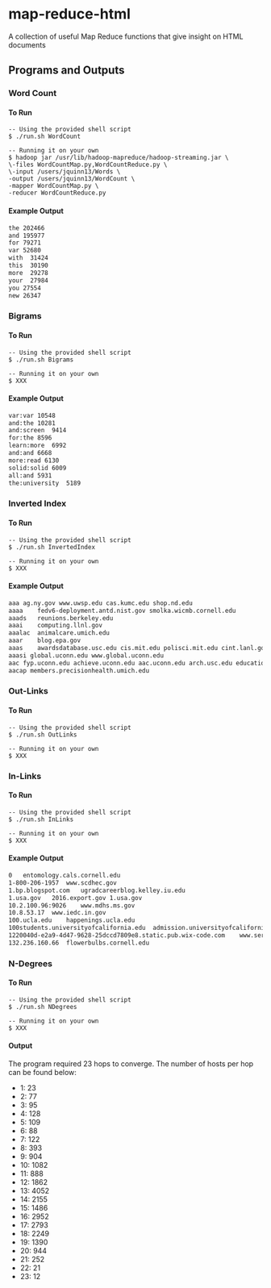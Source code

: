 # map-reduce-html
A collection of useful Map Reduce functions that give insight on HTML documents

## Programs and Outputs

### Word Count
#### To Run
```console
-- Using the provided shell script
$ ./run.sh WordCount

-- Running it on your own
$ hadoop jar /usr/lib/hadoop-mapreduce/hadoop-streaming.jar \
\-files WordCountMap.py,WordCountReduce.py \
\-input /users/jquinn13/Words \
-output /users/jquinn13/WordCount \
-mapper WordCountMap.py \
-reducer WordCountReduce.py
```

#### Example Output
```txt
the 202466
and 195977
for 79271
var 52680
with  31424
this  30190
more  29278
your  27984
you 27554
new 26347
```

### Bigrams
#### To Run
```console
-- Using the provided shell script
$ ./run.sh Bigrams

-- Running it on your own
$ XXX
```

#### Example Output
```txt
var:var 10548
and:the 10281
and:screen  9414
for:the 8596
learn:more  6992
and:and 6668
more:read 6130
solid:solid 6009
all:and 5931
the:university  5189
```

### Inverted Index

#### To Run
```console
-- Using the provided shell script
$ ./run.sh InvertedIndex

-- Running it on your own
$ XXX
```

#### Example Output
```txt
aaa	ag.ny.gov www.uwsp.edu cas.kumc.edu shop.nd.edu
aaaa	fedv6-deployment.antd.nist.gov smolka.wicmb.cornell.edu	
aaads	reunions.berkeley.edu	
aaai	computing.llnl.gov	
aaalac	animalcare.umich.edu	
aaar	blog.epa.gov
aaas	awardsdatabase.usc.edu cis.mit.edu polisci.mit.edu cint.lanl.gov foodscience.cals.cornell.edu viterbischool.usc.edu hr.wisc.edu viterbi.usc.edu www.ccny.cuny.edu nlmdirector.nlm.nih.gov careers.state.gov cee.usc.edu ame.usc.edu ame-www.usc.edu www.utsystem.edu
aaasi global.uconn.edu www.global.uconn.edu
aac fyp.uconn.edu achieve.uconn.edu aac.uconn.edu arch.usc.edu education.indiana.edu iss.uconn.edu calendar.uconn.edu events.uconn.edu registrar.wisc.edu sis.wisc.edu
aacap members.precisionhealth.umich.edu
```

### Out-Links
#### To Run
```console
-- Using the provided shell script
$ ./run.sh OutLinks

-- Running it on your own
$ XXX
```

### In-Links
#### To Run
```console
-- Using the provided shell script
$ ./run.sh InLinks

-- Running it on your own
$ XXX
```

#### Example Output
```txt
0	entomology.cals.cornell.edu 
1-800-206-1957	www.scdhec.gov  
1.bp.blogspot.com	ugradcareerblog.kelley.iu.edu 
1.usa.gov	2016.export.gov 1.usa.gov 
10.2.100.96:9026	www.mdhs.ms.gov
10.8.53.17	www.iedc.in.gov
100.ucla.edu	happenings.ucla.edu
100students.universityofcalifornia.edu	admission.universityofcalifornia.edu
1220040d-e2a9-4d47-9628-25dccd7809e8.static.pub.wix-code.com	www.servealabama.gov
132.236.160.66	flowerbulbs.cornell.edu
```

### N-Degrees

#### To Run
```console
-- Using the provided shell script
$ ./run.sh NDegrees

-- Running it on your own
$ XXX
```

#### Output
The program required 23 hops to converge. The number of hosts per hop can be found below:
- 1: 23
- 2: 77
- 3: 95
- 4: 128
- 5: 109
- 6: 88
- 7: 122
- 8: 393
- 9: 904
- 10: 1082
- 11: 888
- 12: 1862
- 13: 4052
- 14: 2155
- 15: 1486
- 16: 2952
- 17: 2793
- 18: 2249
- 19: 1390
- 20: 944
- 21: 252
- 22: 21
- 23: 12
